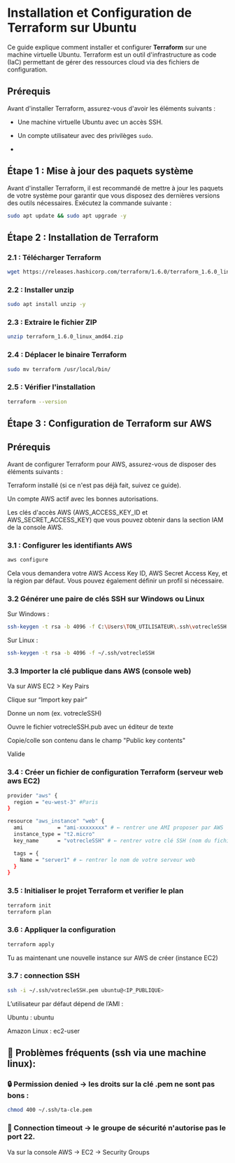 # Installation et Configuration de Terraform sur Ubuntu

Ce guide explique comment installer et configurer **Terraform** sur une machine virtuelle Ubuntu. Terraform est un outil d'infrastructure as code (IaC) permettant de gérer des ressources cloud via des fichiers de configuration.

## Prérequis

Avant d'installer Terraform, assurez-vous d'avoir les éléments suivants :

- Une machine virtuelle Ubuntu avec un accès SSH.
- Un compte utilisateur avec des privilèges `sudo`.

- 
## Étape 1 : Mise à jour des paquets système

Avant d'installer Terraform, il est recommandé de mettre à jour les paquets de votre système pour garantir que vous disposez des dernières versions des outils nécessaires. Exécutez la commande suivante :

```bash
sudo apt update && sudo apt upgrade -y
```

## Étape 2 : Installation de Terraform

### 2.1 : Télécharger Terraform

```bash
wget https://releases.hashicorp.com/terraform/1.6.0/terraform_1.6.0_linux_amd64.zip
```

### 2.2 : Installer unzip

```bash
sudo apt install unzip -y
```

### 2.3 : Extraire le fichier ZIP

```bash
unzip terraform_1.6.0_linux_amd64.zip
```

### 2.4 : Déplacer le binaire Terraform

```bash
sudo mv terraform /usr/local/bin/
```

### 2.5 : Vérifier l'installation

```bash
terraform --version
```

## Étape 3 : Configuration de Terraform sur AWS

## Prérequis
Avant de configurer Terraform pour AWS, assurez-vous de disposer des éléments suivants :

Terraform installé (si ce n'est pas déjà fait, suivez ce guide).

Un compte AWS actif avec les bonnes autorisations.

Les clés d'accès AWS (AWS_ACCESS_KEY_ID et AWS_SECRET_ACCESS_KEY) que vous pouvez obtenir dans la section IAM de la console AWS.

### 3.1 : Configurer les identifiants AWS

```bash
aws configure
```
Cela vous demandera votre AWS Access Key ID, AWS Secret Access Key, et la région par défaut. Vous pouvez également définir un profil si nécessaire.



### 3.2 Générer une paire de clés SSH sur Windows ou Linux

Sur Windows :
```bash
ssh-keygen -t rsa -b 4096 -f C:\Users\TON_UTILISATEUR\.ssh\votrecleSSH

```

Sur Linux :
```bash
ssh-keygen -t rsa -b 4096 -f ~/.ssh/votrecleSSH
```

### 3.3 Importer la clé publique dans AWS (console web)

Va sur AWS EC2 > Key Pairs

Clique sur “Import key pair”

Donne un nom (ex. votrecleSSH)

Ouvre le fichier votrecleSSH.pub avec un éditeur de texte

Copie/colle son contenu dans le champ "Public key contents"

Valide


### 3.4 : Créer un fichier de configuration Terraform (serveur web aws EC2)

```bash
provider "aws" {
  region = "eu-west-3" #Paris
}

resource "aws_instance" "web" {
  ami           = "ami-xxxxxxxx" # ← rentrer une AMI proposer par AWS
  instance_type = "t2.micro"
  key_name      = "votrecleSSH" # ← rentrer votre clé SSH (nom du fichier dans ~/.ssh)

  tags = {
    Name = "server1" # ← rentrer le nom de votre serveur web
  }
}
```

### 3.5 : Initialiser le projet Terraform et verifier le plan

```bash
terraform init
terraform plan
```

### 3.6 : Appliquer la configuration

```bash
terraform apply
```


Tu as maintenant une nouvelle instance sur AWS de créer (instance EC2)


### 3.7 : connection SSH

```bash
ssh -i ~/.ssh/votrecleSSH.pem ubuntu@<IP_PUBLIQUE>
```
L’utilisateur par défaut dépend de l’AMI :

Ubuntu : ubuntu

Amazon Linux : ec2-user

## 🚨 Problèmes fréquents (ssh via une machine linux):

### 🔒 Permission denied → les droits sur la clé .pem ne sont pas bons :

```bash
chmod 400 ~/.ssh/ta-cle.pem
```

### 🚫 Connection timeout → le groupe de sécurité n'autorise pas le port 22.
Va sur la console AWS → EC2 → Security Groups
